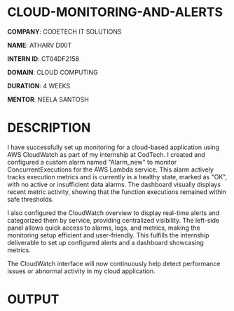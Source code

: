 # CLOUD-MONITORING-AND-ALERTS

**COMPANY**: CODETECH IT SOLUTIONS

**NAME**: ATHARV DIXIT

**INTERN ID**: CT04DF2158

**DOMAIN**: CLOUD COMPUTING

**DURATION**: 4 WEEKS

**MENTOR**: NEELA SANTOSH

# DESCRIPTION
I have successfully set up monitoring for a cloud-based application using AWS CloudWatch as part of my internship at CodTech. I created and configured a custom alarm named "Alarm_new" to monitor ConcurrentExecutions for the AWS Lambda service. This alarm actively tracks execution metrics and is currently in a healthy state, marked as "OK", with no active or insufficient data alarms. The dashboard visually displays recent metric activity, showing that the function executions remained within safe thresholds.

I also configured the CloudWatch overview to display real-time alerts and categorized them by service, providing centralized visibility. The left-side panel allows quick access to alarms, logs, and metrics, making the monitoring setup efficient and user-friendly. This fulfills the internship deliverable to set up configured alerts and a dashboard showcasing metrics.

The CloudWatch interface will now continuously help detect performance issues or abnormal activity in my cloud application.



# OUTPUT

